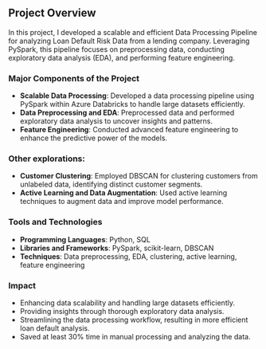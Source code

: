 ## Project Overview
In this project, I developed a scalable and efficient Data Processing Pipeline for analyzing Loan Default Risk Data from a lending company. Leveraging PySpark, this pipeline focuses on preprocessing data, conducting exploratory data analysis (EDA), and performing feature engineering.

### Major Components of the Project
- **Scalable Data Processing**: Developed a data processing pipeline using PySpark within Azure Databricks to handle large datasets efficiently.
- **Data Preprocessing and EDA**: Preprocessed data and performed exploratory data analysis to uncover insights and patterns.
- **Feature Engineering**: Conducted advanced feature engineering to enhance the predictive power of the models.
  
### Other explorations:
- **Customer Clustering**: Employed DBSCAN for clustering customers from unlabeled data, identifying distinct customer segments.
- **Active Learning and Data Augmentation**: Used active learning techniques to augment data and improve model performance.

### Tools and Technologies
- **Programming Languages**: Python, SQL
- **Libraries and Frameworks**: PySpark, scikit-learn, DBSCAN
- **Techniques**: Data preprocessing, EDA, clustering, active learning, feature engineering

### Impact
- Enhancing data scalability and handling large datasets efficiently.
- Providing insights through thorough exploratory data analysis.
- Streamlining the data processing workflow, resulting in more efficient loan default analysis.
- Saved at least 30% time in manual processing and analyzing the data.
